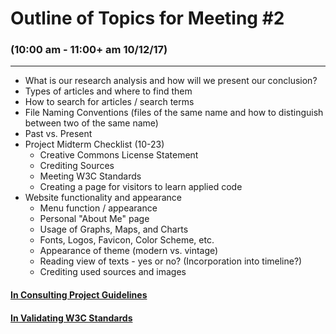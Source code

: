 # Outline of Topics for Meeting #2
### (10:00 am - 11:00+ am 10/12/17)
***

- What is our research analysis and how will we present our conclusion?
- Types of articles and where to find them
- How to search for articles / search terms
- File Naming Conventions (files of the same name and how to distinguish between two of the same name)
- Past vs. Present
- Project Midterm Checklist (10-23)
  - Creative Commons License Statement
  - Crediting Sources
  - Meeting W3C Standards
  - Creating a page for visitors to learn applied code
- Website functionality and appearance
  - Menu function / appearance
  - Personal "About Me" page
  - Usage of Graphs, Maps, and Charts
  - Fonts, Logos, Favicon, Color Scheme, etc.
  - Appearance of theme (modern vs. vintage)
  - Reading view of texts - yes or no? (Incorporation into timeline?)
  - Crediting used sources and images

#### [In Consulting Project Guidelines](http://dh.newtfire.org/projectGuide.html)
#### [In Validating W3C Standards](https://validator.w3.org/nu/?showsource=yes&showoutline=yes&showimagereport=yes&useragent=Validator.nu%2FLV+http%3A%2F%2Fvalidator.w3.org%2Fservices&acceptlanguage=&doc=http%3A%2F%2Fwarofcurrents.newtfire.org%2F)
